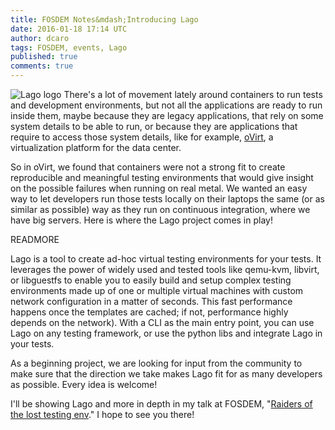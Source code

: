 ```yaml
---
title: FOSDEM Notes&mdash;Introducing Lago
date: 2016-01-18 17:14 UTC
author: dcaro
tags: FOSDEM, events, Lago
published: true
comments: true
---
```

![Lago logo](blog/lago.png) There's a lot of movement lately around containers to run tests and development environments, but not all the applications are ready to run inside them, maybe because they are legacy applications, that rely on some system details to be able to run, or because they are applications that require to access those system details, like for example, [oVirt](http://www.ovirt.org), a virtualization platform for the data center.

So in oVirt, we found that containers were not a strong fit to create reproducible and meaningful testing environments that would give
insight on the possible failures when running on real metal. We wanted an easy way to let developers run those tests locally on their
laptops the same (or as similar as possible) way as they run on continuous integration, where we have big servers. Here is where the Lago project comes in play!

READMORE

Lago is a tool to create ad-hoc virtual testing environments for your tests. It leverages the power of widely used and tested tools like
qemu-kvm, libvirt, or libguestfs to enable you to easily build and setup complex testing environments made up of one or multiple virtual
machines with custom network configuration in a matter of seconds. This fast performance happens once the templates are cached; if not, performance highly depends on the network). With a CLI as the main entry point, you can use Lago on any testing framework, or use the python libs and integrate Lago in your tests.

As a beginning project, we are looking for input from the community to make sure that the direction we take makes Lago fit for as many
developers as possible. Every idea is welcome!

I'll be showing Lago and more in depth in my talk at FOSDEM, "[Raiders of the lost testing env](https://fosdem.org/2016/schedule/event/virt_iaas_raiders_of_lost_testing_env/)." I hope to see you there!
